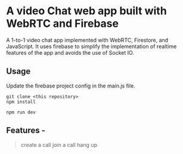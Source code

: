 # A video Chat web app built with WebRTC and Firebase

A 1-to-1 video chat app implemented with WebRTC, Firestore, and JavaScript.
It uses firebase to simplify the implementation of realtime features of the app and avoids the use of Socket IO.

## Usage

Update the firebase project config in the main.js file. 

```
git clone <this repository>
npm install

npm run dev
```

## Features -

> create a call
> join a call
> hang up